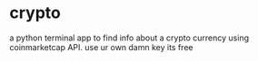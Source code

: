 # crypto
a python terminal app to find info about a crypto currency using coinmarketcap API.  use ur own damn key its free
